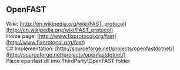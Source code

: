 ## OpenFAST

Wiki: [http://en.wikipedia.org/wiki/FAST_protocol](http://en.wikipedia.org/wiki/FAST_protocol)<br />
Home page: [http://www.fixprotocol.org/fast](http://www.fixprotocol.org/fast)<br />
C# Implementation: [http://sourceforge.net/projects/openfastdotnet/](http://sourceforge.net/projects/openfastdotnet/)<br />
Place openfast.dll into ThirdParty\OpenFAST folder
